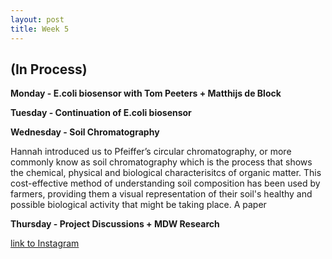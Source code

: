 ```yaml
---
layout: post
title: Week 5
---
```


## (In Process)


**Monday - E.coli biosensor with Tom Peeters + Matthijs de Block**



**Tuesday - Continuation of E.coli biosensor**



**Wednesday - Soil Chromatography**

Hannah introduced us to Pfeiffer’s circular chromatography, or more commonly know as soil chromatography which is the process that shows the chemical, physical and biological characterisitcs of organic matter. This cost-effective method of understanding soil composition has been used by farmers, providing them a visual representation of their soil's healthy and possible biological activity that might be taking place. A paper 



**Thursday - Project Discussions + MDW Research**



[link to Instagram ](https://www.instagram.com/carolina.minana/)